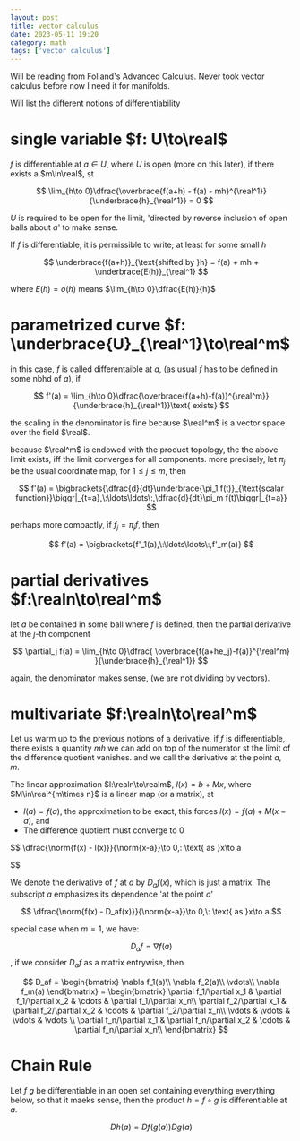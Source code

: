 ```yaml
---
layout: post
title: vector calculus
date: 2023-05-11 19:20
category: math
tags: ['vector calculus']
---
```

Will be reading from Folland's Advanced Calculus. Never took vector calculus before now I need it for manifolds.

Will list the different notions of differentiability

# single variable $f: U\to\real$
$f$ is differentiable at $a\in U$, where $U$ is open (more on this later), if there exists a $m\in\real$, st

$$
    \lim_{h\to 0}\dfrac{\overbrace{f(a+h) - f(a) - mh}^{\real^1}}{\underbrace{h}_{\real^1}} = 0
$$

$U$ is required to be open for the limit, 'directed by reverse inclusion of open balls about $a$' to make sense.

If $f$ is differentiable, it is permissible to write; at least for some small $h$

$$
    \underbrace{f(a+h)}_{\text{shifted by }h} = f(a) + mh + \underbrace{E(h)}_{\real^1}
$$

where $E(h)=o(h)$ means $\lim_{h\to 0}\dfrac{E(h)}{h}$

# parametrized curve $f: \underbrace{U}_{\real^1}\to\real^m$
in this case, $f$ is called differentaible at $a$, (as usual $f$ has to be defined in some nbhd of $a$), if

$$
f'(a) = \lim_{h\to 0}\dfrac{\overbrace{f(a+h)-f(a)}^{\real^m}}{\underbrace{h}_{\real^1}}\text{ exists}
$$

the scaling in the denominator is fine because $\real^m$ is a vector space over the field $\real$.

because $\real^m$ is endowed with the product topology, the the above limit exists, iff the limit converges for all components. more precisely, let $\pi_j$ be the usual coordinate map, for $1\leq j\leq m$, then

$$
f'(a) = \bigbrackets{\dfrac{d}{dt}\underbrace{\pi_1 f(t)}_{\text{scalar function}}\biggr|_{t=a},\:\ldots\ldots\:,\dfrac{d}{dt}\pi_m f(t)\biggr|_{t=a}}
$$

perhaps more compactly, if $f_j = \pi_j f$, then 

$$
    f'(a) = \bigbrackets{f'_1(a),\:\ldots\ldots\:,f'_m(a)}
$$

# partial derivatives $f:\realn\to\real^m$
let $a$ be contained in some ball where $f$ is defined, then the partial derivative at the $j$-th component

$$
    \partial_j f(a) = \lim_{h\to 0}\dfrac{ \overbrace{f(a+he_j)-f(a)}^{\real^m} }{\underbrace{h}_{\real^1}}
$$

again, the denominator makes sense, (we are not dividing by vectors).


# multivariate $f:\realn\to\real^m$
Let us warm up to the previous notions of a derivative, if $f$ is differentiable, there exists a quantity $mh$ we can add on top of the numerator st the limit of the difference quotient vanishes. and we call the derivative at the point $a$, $m$.

The linear approximation $l:\realn\to\realm$, $l(x) = b + Mx$, where $M\in\real^{m\times n}$ is a linear map  (or a matrix), st 

- $l(a) = f(a)$, the approximation to be exact, this forces $l(x) = f(a) + M(x-a)$, and
- The difference quotient must converge to $0$

$$
\dfrac{\norm{f(x) - l(x)}}{\norm{x-a}}\to 0,\: \text{ as }x\to a

$$

We denote the derivative of $f$ at $a$ by $D_af(x)$, which is just a matrix. The subscript $a$ emphasizes its dependence 'at the point $a$'

$$
\dfrac{\norm{f(x) - D_af(x)}}{\norm{x-a}}\to 0,\: \text{ as }x\to a
$$

special case when $m=1$, we have:

$$D_af=\nabla f(a)$$, if we consider $D_af$ as a matrix entrywise, then

$$
D_af = \begin{bmatrix}
\nabla f_1(a)\\
\nabla f_2(a)\\
\vdots\\
\nabla f_m(a)
\end{bmatrix} = \begin{bmatrix}
\partial f_1/\partial x_1 & \partial f_1/\partial x_2 & \cdots & \partial f_1/\partial x_n\\
\partial f_2/\partial x_1 & \partial f_2/\partial x_2 & \cdots & \partial f_2/\partial x_n\\
\vdots & \vdots & \vdots & \vdots \\
\partial f_n/\partial x_1 & \partial f_n/\partial x_2 & \cdots & \partial f_n/\partial x_n\\
\end{bmatrix}
$$

# Chain Rule
Let $f$ $g$ be differentiable in an open set containing everything everything below, so that it maeks sense, then the product $h = f\circ g$ is differentiable at $a$.

$$
Dh(a) = Df(g(a))Dg(a)
$$
